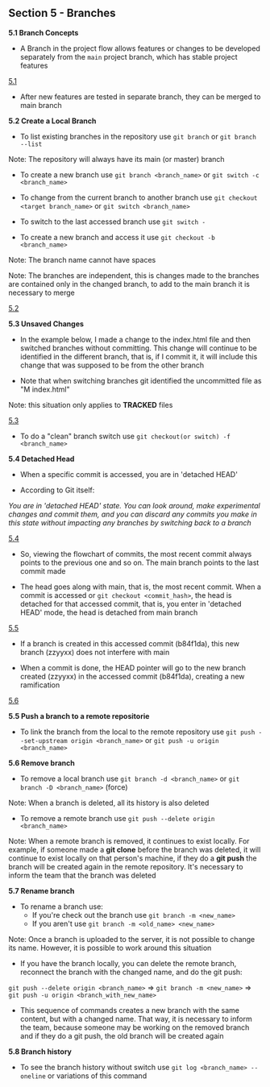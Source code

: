 ## Section 5 - Branches

**5.1 Branch Concepts**

* A Branch in the project flow allows features or changes to be developed separately from the ```main``` project branch, which has stable project features

[5.1](/images/branches.png)

* After new features are tested in separate branch, they can be merged to main branch

**5.2 Create a Local Branch**

* To list existing branches in the repository use ```git branch``` or ```git branch --list```

Note: The repository will always have its main (or master) branch

* To create a new branch use ```git branch <branch_name>``` or ```git switch -c <branch_name>```

* To change from the current branch to another branch use ```git checkout <target branch_name>``` or ```git switch <branch_name>```

* To switch to the last accessed branch use ```git switch -```

* To create a new branch and access it use ```git checkout -b <branch_name>```

Note: The branch name cannot have spaces

Note: The branches are independent, this is changes made to the branches are contained only in the changed branch, to add to the main branch it is necessary to merge

[5.2](/images/create_branch.png)

**5.3 Unsaved Changes**

* In the example below, I made a change to the index.html file and then switched branches without committing. This change will continue to be identified in the different branch, that is, if I commit it, it will include this change that was supposed to be from the other branch

* Note that when switching branches git identified the uncommitted file as "M      index.html"

Note: this situation only applies to **TRACKED** files

[5.3](/images/change_branch.png)

* To do a "clean" branch switch use ```git checkout(or switch) -f <branch_name>```

**5.4 Detached Head**

* When a specific commit is accessed, you are in 'detached HEAD'

* According to Git itself: 

*You are in 'detached HEAD' state. You can look around, make experimental changes and commit them, and you can discard any commits you make in this state without impacting any branches by switching back to a branch*

[5.4](/images/checkout_commit.png)

* So, viewing the flowchart of commits, the most recent commit always points to the previous one and so on. The main branch points to the last commit made

* The head goes along with main, that is, the most recent commit. When a commit is accessed or ```git checkout <commit_hash>```, the head is detached for that accessed commit, that is, you enter in 'detached HEAD' mode, the head is detached from main branch

[5.5](/images/head1.png)

* If a branch is created in this accessed commit (b84f1da), this new branch (zzyyxx) does not interfere with main

* When a commit is done, the HEAD pointer will go to the new branch created (zzyyxx) in the accessed commit (b84f1da), creating a new ramification

[5.6](/images/head2.png)

**5.5 Push a branch to a remote repositorie**

* To link the branch from the local to the remote repository use ```git push --set-upstream origin <branch_name>``` or ```git push -u origin <branch_name>```

**5.6 Remove branch**

* To remove a local branch use ```git branch -d <branch_name>``` or ```git branch -D <branch_name>``` (force)

Note: When a branch is deleted, all its history is also deleted

* To remove a remote branch use ```git push --delete origin <branch_name>```

Note: When a remote branch is removed, it continues to exist locally. For example, if someone made a **git clone** before the branch was deleted, it will continue to exist locally on that person's machine, if they do a **git push** the branch will be created again in the remote repository. It's necessary to inform the team that the branch was deleted

**5.7 Rename branch**

* To rename a branch use:
    * If you're check out the branch use ```git branch -m <new_name>```
    * If you aren't use ```git branch -m <old_name> <new_name>```

Note: Once a branch is uploaded to the server, it is not possible to change its name. However, it is possible to work around this situation

* If you have the branch locally, you can delete the remote branch, reconnect the branch with the changed name, and do the git push:

```git push --delete origin <branch_name>```  => ```git branch -m <new_name>``` => ```git push -u origin <branch_with_new_name>```

* This sequence of commands creates a new branch with the same content, but with a changed name. That way, it is necessary to inform the team, because someone may be working on the removed branch and if they do a git push, the old branch will be created again

**5.8 Branch history**

* To see the branch history without switch use ```git log <branch_name> --oneline``` or variations of this command
